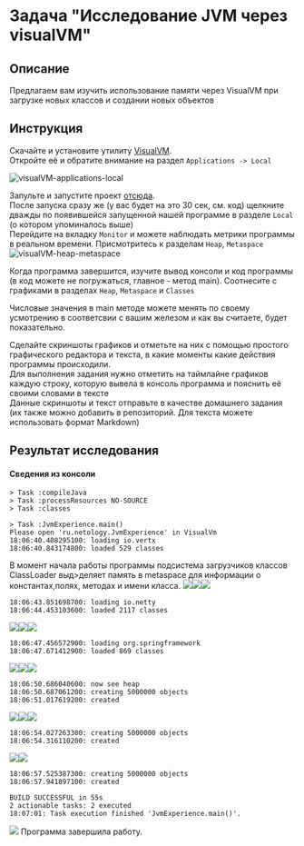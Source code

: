 # Задача "Исследование JVM через visualVM"

## Описание
Предлагаем вам изучить использование памяти через VisualVM при загрузке новых классов и создании новых объектов

## Инструкция
Скачайте и установите утилиту [VisualVM](https://visualvm.github.io/download.html).  
Откройте её и обратите внимание на раздел `Applications -> Local`

![visualVM-applications-local](images/visualVM-applications-local.png)

Запульте и запустите проект [отсюда](https://github.com/Arsennikum/jvm-visualvm-experience).  
После запуска сразу же (у вас будет на это 30 сек, см. код) щелкните дважды по появившейся запущенной нашей программе в разделе `Local` (о котором упоминалось выше)  
Перейдите на вкладку `Monitor` и можете наблюдать метрики программы в реальном времени. Присмотритесь к разделам `Heap`, `Metaspace`   
![visualVM-heap-metaspace](images/visualVM-heap-metaspace.png)

Когда программа завершится, изучите вывод консоли и код программы (в код можете не погружаться, главное - метод main). Соотнесите с графиками в разделах `Heap`, `Metaspace` и `Classes`

Числовые значения в main методе можете менять по своему усмотрению в соответсвии с вашим железом и как вы считаете, будет показательно.

Сделайте скриншоты графиков и отметьте на них с помощью простого графического редактора и текста, в какие моменты какие действия программы происходили.  
Для выполнения задания нужно отметить на таймлайне графиков каждую строку, которую вывела в консоль программа и пояснить её своими словами в тексте  
Данные скриншоты и текст отправьте в качестве домашнего задания (их также можно добавить в репозиторий. Для текста можете использовать формат Markdown)

## Результат исследования
#### Сведения из консоли
```
> Task :compileJava
> Task :processResources NO-SOURCE
> Task :classes

> Task :JvmExperience.main()
Please open 'ru.netology.JvmExperience' in VisualVm
18:06:40.408295100: loading io.vertx
18:06:40.843174800: loaded 529 classes
```
В момент начала работы программы подсистема загрузчиков классов ClassLoader выд>деляет память в metaspace для информации о константах,полях, методах и имени класса.
![](images/screenClass.png)![](images/metaspaceVertx.png)![](images/screenHeapNetty.png)

```
18:06:43.851698700: loading io.netty
18:06:44.453103600: loaded 2117 classes
```
![](images/screenClassNetty.png)![](images/screenMetaspaceNetty.png)![](images/screenHeapNetty.png)

```
18:06:47.456572900: loading org.springframework
18:06:47.671412900: loaded 869 classes
```
![](images/screenClassSpring.png)![](images/screenMetaspaceSpring.png)![](images/screenHeapSpring.png>)

```
18:06:50.686040600: now see heap
18:06:50.687061200: creating 5000000 objects
18:06:51.017619200: created
```
![](images/screenHeapFive.png)![](images/screenMetaspaceFive.png)![](images/screenClassFive.png>)

```
18:06:54.027263300: creating 5000000 objects
18:06:54.316110200: created
```
![](images/screenHeapFiveMore.png)![](images/screenMetaspaceFiveMore.png)

```
18:06:57.525387300: creating 5000000 objects
18:06:57.941897100: created

BUILD SUCCESSFUL in 55s
2 actionable tasks: 2 executed
18:07:01: Task execution finished 'JvmExperience.main()'.
```
![](images/screenHeapFiveMoreFinish.png)
Программа завершила работу.